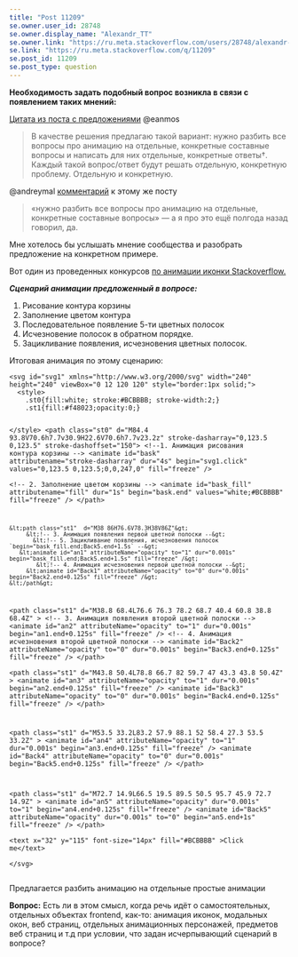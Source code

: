 ```yaml
---
title: "Post 11209"
se.owner.user_id: 28748
se.owner.display_name: "Alexandr_TT"
se.owner.link: "https://ru.meta.stackoverflow.com/users/28748/alexandr-tt"
se.link: "https://ru.meta.stackoverflow.com/q/11209"
se.post_id: 11209
se.post_type: question
---
```

<p><strong>Необходимость задать подобный вопрос возникла в связи с появлением таких мнений:</strong></p>
<p><a href="https://ru.meta.stackoverflow.com/a/11099/28748">Цитата из поста с предложениями</a> @eanmos</p>
<blockquote>
<p>В качестве решения предлагаю такой вариант: нужно разбить все вопросы
про анимацию на отдельные, конкретные составные вопросы и написать для
них отдельные, конкретные ответы†. Каждый такой вопрос/ответ будут
решать отдельную, конкретную проблему. Отдельную и конкретную.</p>
</blockquote>
<p>@andreymal <a href="https://ru.meta.stackoverflow.com/questions/11097/%D0%92%D0%BE%D0%BF%D1%80%D0%BE%D1%81%D1%8B-%D0%BA%D0%BE%D0%BD%D0%BA%D1%83%D1%80%D1%81%D1%8B-%D0%BD%D1%83%D0%B6%D0%BD%D1%8B-%D0%BD%D0%B5-%D0%BD%D1%83%D0%B6%D0%BD%D1%8B-%D0%BC%D0%BE%D0%B6%D0%BD%D0%BE-%D0%BD%D0%B5%D0%BB%D1%8C%D0%B7%D1%8F/11099#comment46956_11099">комментарий</a> к этому же посту</p>
<blockquote>
<p>«нужно разбить все вопросы про анимацию на отдельные, конкретные
составные вопросы» — а я про это ещё полгода назад говорил, да.</p>
</blockquote>
<p>Мне хотелось бы услышать мнение сообщества и разобрать предложение на конкретном примере.</p>
<p>Вот один из проведенных конкурсов  <a href="https://ru.stackoverflow.com/q/1085360/28748">по анимации иконки Stackoverflow.</a></p>
<p><em><strong>Сценарий анимации предложенный в вопросе:</strong></em></p>
<ol>
<li>Рисование контура корзины</li>
<li>Заполнение цветом контура</li>
<li>Последовательное появление 5-ти цветных полосок</li>
<li>Исчезновение полосок в обратном порядке.</li>
<li>Зацикливание появления, исчезновения цветных полосок.</li>
</ol>
<p>Итоговая анимация по этому сценарию:</p>
<p><div class="snippet" data-lang="js" data-hide="true" data-console="true" data-babel="false">
<div class="snippet-code snippet-currently-hidden">
<pre class="snippet-code-html lang-html prettyprint-override"><code>&lt;svg id="svg1" xmlns="http://www.w3.org/2000/svg" width="240" height="240" viewBox="0 12 120 120" style="border:1px solid;"&gt;
  &lt;style&gt;
    .st0{fill:white; stroke:#BCBBBB; stroke-width:2;}
    .st1{fill:#f48023;opacity:0;}

  &lt;/style&gt;
  &lt;path class="st0"  d="M84.4 93.8V70.6h7.7v30.9H22.6V70.6h7.7v23.2z" stroke-dasharray="0,123.5 0,123.5" stroke-dashoffset="150"&gt; 
        &lt;!--1. Анимация рисования контура корзины --&gt;
     &lt;animate id="bask" attributename="stroke-dasharray" dur="4s" begin="svg1.click" values="0,123.5 0,123.5;0,0,247,0" fill="freeze" /&gt;  
         &lt;!-- 2. Заполнение цветом корзины --&gt;
       &lt;animate id="bask_fill"  attributename="fill" dur="1s" begin="bask.end" values="white;#BCBBBB" fill="freeze" /&gt;
  &lt;/path&gt;   
   
  
    &lt;path class="st1"  d="M38 86H76.6V78.3H38V86Z"&gt; 
         &lt;!-- 3. Анимация появления первой цветной полоски --&gt;
           &lt;!-- 5. Зацикливание появления, исчезновения полосок `begin="bask_fill.end;Back5.end+1.5s` --&gt;
       &lt;animate id="an1" attributeName="opacity" to="1" dur="0.001s" begin="bask_fill.end;Back5.end+1.5s" fill="freeze" /&gt; 
            &lt;!-- 4. Анимация исчезновения первой цветной полоски --&gt;
         &lt;animate id="Back1" attributeName="opacity" to="0" dur="0.001s" begin="Back2.end+0.125s" fill="freeze" /&gt;
    &lt;/path&gt;   
  &lt;path class="st1" d="M38.8 68.4L76.6 76.3 78.2 68.7 40.4 60.8 38.8 68.4Z" &gt;
         &lt;!-- 3. Анимация появления второй цветной полоски --&gt;
       &lt;animate id="an2" attributeName="opacity" to="1" dur="0.001s" begin="an1.end+0.125s" fill="freeze" /&gt;     &lt;!-- 4. Анимация исчезновения второй цветной полоски --&gt;
         &lt;animate id="Back2" attributeName="opacity" to="0" dur="0.001s" begin="Back3.end+0.125s" fill="freeze" /&gt;
  &lt;/path&gt;     
    &lt;path class="st1" d="M43.8 50.4L78.8 66.7 82 59.7 47 43.3 43.8 50.4Z" &gt;
       &lt;animate id="an3" attributeName="opacity" to="1" dur="0.001s" begin="an2.end+0.125s" fill="freeze" /&gt;
         &lt;animate id="Back3" attributeName="opacity" to="0" dur="0.001s" begin="Back4.end+0.125s" fill="freeze" /&gt;
  &lt;/path&gt;   
    
  &lt;path class="st1"  d="M53.5 33.2L83.2 57.9 88.1 52 58.4 27.3 53.5 33.2Z" &gt;
      &lt;animate id="an4" attributeName="opacity" to="1" dur="0.001s" begin="an3.end+0.125s" fill="freeze" /&gt;
        &lt;animate id="Back4" attributeName="opacity" to="0" dur="0.001s" begin="Back5.end+0.125s" fill="freeze" /&gt;
  &lt;/path&gt;
  
  &lt;path class="st1"  d="M72.7 14.9L66.5 19.5 89.5 50.5 95.7 45.9 72.7 14.9Z" &gt;
     &lt;animate id="an5" attributeName="opacity" dur="0.001s" to="1" begin="an4.end+0.125s" fill="freeze" /&gt; 
       &lt;animate id="Back5" attributeName="opacity" dur="0.001s" to="0"  begin="an5.end+1s" fill="freeze" /&gt;
  &lt;/path&gt;      
    &lt;text x="32" y="115" font-size="14px" fill="#BCBBBB" &gt;Click me&lt;/text&gt;  
&lt;/svg&gt;</code></pre>
</div>
</div>
</p>
<p>Предлагается разбить анимацию на отдельные простые анимации</p>
<p><strong>Вопрос:</strong> Есть ли в этом смысл, когда речь идёт о самостоятельных, отдельных объектах frontend, как-то: анимация иконок, модальных окон, веб страниц, отдельных анимационных персонажей, предметов веб страниц и т.д при условии, что задан исчерпывающий сценарий в вопросе?</p>
